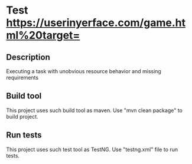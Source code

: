 # Test https://userinyerface.com/game.html%20target=

## Description
Executing a task with unobvious resource behavior and missing requirements

## Build tool
This project uses such build tool as maven.
Use "mvn clean package" to build project.

## Run tests
This project uses such test tool as TestNG.
Use "testng.xml" file to run tests.
